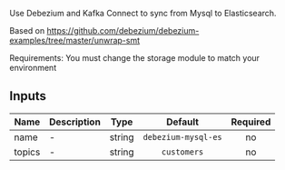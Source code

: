 Use Debezium and Kafka Connect to sync from Mysql to Elasticsearch.

Based on https://github.com/debezium/debezium-examples/tree/master/unwrap-smt

Requirements: You must change the storage module to match your environment

## Inputs

| Name | Description | Type | Default | Required |
|------|-------------|:----:|:-----:|:-----:|
| name | - | string | `debezium-mysql-es` | no |
| topics | - | string | `customers` | no |

